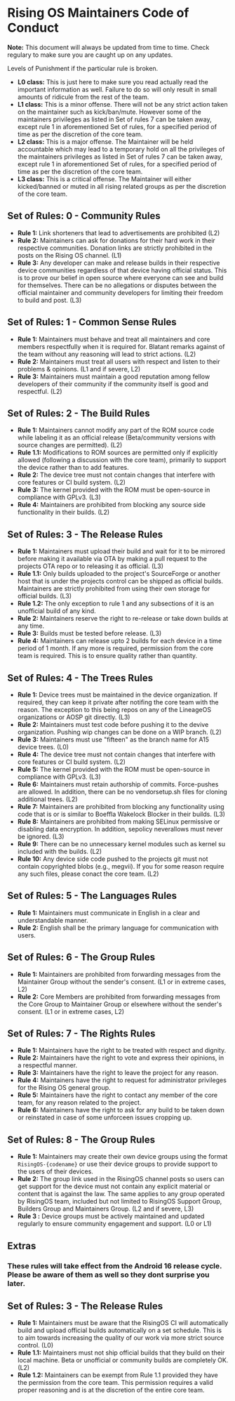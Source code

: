 # Rising OS Maintainers Code of Conduct

**Note:** This document will always be updated from time to time. Check regulary to make sure you are caught up on any updates.

Levels of Punishment if the particular rule is broken.
- **L0 class:** This is just here to make sure you read actually read the important information as well. Failure to do so will only result in small amounts of ridicule from the rest of the team.
- **L1 class:** This is a minor offense. There will not be any strict action taken on the maintainer such as kick/ban/mute. However some of the maintainers privileges as listed in Set of rules 7 can be taken away, except rule 1 in aforementioned Set of rules, for a specified period of time as per the discretion of the core team.
- **L2 class:** This is a major offense. The Maintainer will be held accountable which may lead to a temporary hold on all the privileges of the maintainers privileges as listed in Set of rules 7 can be taken away, except rule 1 in aforementioned Set of rules, for a specified period of time as per the discretion of the core team.
- **L3 class:** This is a critical offense. The Maintainer will either kicked/banned or muted in all rising related groups as per the discretion of the core team.

## Set of Rules: 0 - Community Rules

- **Rule 1:** Link shorteners that lead to advertisements are prohibited (L2)
- **Rule 2:** Maintainers can ask for donations for their hard work in their respective communities. Donation links are strictly prohibited in the posts on the Rising OS channel. (L1)
- **Rule 3:** Any developer can make and release builds in their respective device communities regardless of that device having official status. This is to prove our belief in open source where everyone can see and build for themselves. There can be no allegations or disputes between the official maintainer and community developers for limiting their freedom to build and post. (L3)

## Set of Rules: 1 - Common Sense Rules

- **Rule 1:** Maintainers must behave and treat all maintainers and core members respectfully when it is required for. Blatant remarks against of the team without any reasoning will lead to strict actions. (L2)
- **Rule 2:** Maintainers must treat all users with respect and listen to their problems & opinions. (L1 and if severe, L2)
- **Rule 3:** Maintainers must maintain a good reputation among fellow developers of their community if the community itself is good and respectful. (L2)

## Set of Rules: 2 - The Build Rules

- **Rule 1:** Maintainers cannot modify any part of the ROM source code while labeling it as an official release (Beta/community versions with source changes are permitted). (L2)
- **Rule 1.1:** Modifications to ROM sources are permitted only if explicitly allowed (following a discussion with the core team), primarily to support the device rather than to add features.
- **Rule 2:** The device tree must not contain changes that interfere with core features or CI build system. (L2)
- **Rule 3:** The kernel provided with the ROM must be open-source in compliance with GPLv3. (L3)
- **Rule 4:** Maintainers are prohibited from blocking any source side functionality in their builds. (L2)

## Set of Rules: 3 - The Release Rules

- **Rule 1:** Maintainers must upload their build and wait for it to be mirrored before making it available via OTA by making a pull request to the projects OTA repo or to releasing it as official. (L3)
- **Rule 1.1:** Only builds uploaded to the project's SourceForge or another host that is under the projects control can be shipped as official builds. Maintainers are strictly prohibited from using their own storage for official builds. (L3)
- **Rule 1.2:** The only exception to rule 1 and any subsections of it is an unofficial build of any kind.
- **Rule 2:** Maintainers reserve the right to re-release or take down builds at any time.
- **Rule 3:** Builds must be tested before release. (L3)
- **Rule 4:** Maintainers can release upto 2 builds for each device in a time period of 1 month. If any more is required, permission from the core team is required. This is to ensure quality rather than quantity.

## Set of Rules: 4 - The Trees Rules

- **Rule 1:** Device trees must be maintained in the device organization. If required, they can keep it private after notifing the core team with the reason. The exception to this being repos on any of the LineageOS organizations or AOSP git directly. (L3)
- **Rule 2:** Maintainers must test code before pushing it to the devive organization. Pushing wip changes can be done on a WIP branch. (L2)
- **Rule 3:** Maintainers must use "fifteen" as the branch name for A15 device trees. (L0)
- **Rule 4:** The device tree must not contain changes that interfere with core features or CI build system. (L2)
- **Rule 5:** The kernel provided with the ROM must be open-source in compliance with GPLv3. (L3)
- **Rule 6:** Maintainers must retain authorship of commits. Force-pushes are allowed. In addition, there can be no vendorsetup.sh files for cloning additional trees. (L2)
- **Rule 7:** Maintainers are prohibited from blocking any functionality using code that is or is similar to Boeffla Wakelock Blocker in their builds. (L3)
- **Rule 8:** Maintainers are prohibited from making SELinux permissive or disabling data encryption. In addition, sepolicy neverallows must never be ignored. (L3)
- **Rule 9:** There can be no unnecessary kernel modules such as kernel su included with the builds. (L2)
- **Rule 10:** Any device side code pushed to the projects git must not contain copyrighted blobs (e.g., megvii). If you for some reason require any such files, please conact the core team. <!--- Im looking right at you tecno mfs -->(L2)

## Set of Rules: 5 - The Languages Rules

- **Rule 1:** Maintainers must communicate in English in a clear and understandable manner.
- **Rule 2:** English shall be the primary language for communication with users.

## Set of Rules: 6 - The Group Rules

- **Rule 1:** Maintainers are prohibited from forwarding messages from the Maintainer Group without the sender's consent. (L1 or in extreme cases, L2)
- **Rule 2:** Core Members are prohibited from forwarding messages from the Core Group to Maintainer Group or elsewhere without the sender's consent. (L1 or in extreme cases, L2)

## Set of Rules: 7 - The Rights Rules

- **Rule 1:** Maintainers have the right to be treated with respect and dignity.
- **Rule 2:** Maintainers have the right to vote and express their opinions, in a respectful manner.
- **Rule 3:** Maintainers have the right to leave the project for any reason.
- **Rule 4:** Maintainers have the right to request for administrator privileges for the Rising OS general group.
- **Rule 5:** Maintainers have the right to contact any member of the core team, for any reason related to the project.
- **Rule 6:** Maintainers have the right to ask for any build to be taken down or reinstated in case of some unforceen issues cropping up.

## Set of Rules: 8 - The Group Rules

- **Rule 1:** Maintainers may create their own device groups using the format `RisingOS-{codename}` or use their device groups to provide support to the users of their devices.
- **Rule 2:** The group link used in the RisingOS channel posts so users can get support for the device must not contain any explicit material or content that is against the law. The same applies to any group operated by RisingOS team, included but not limited to RisingOS Support Group, Builders Group and Maintainers Group. (L2 and if severe, L3)
- **Rule 3 :** Device groups must be actively maintained and updated regularly to ensure community engagement and support. (L0 or L1)

## Extras

### These rules will take effect from the Android 16 release cycle. Please be aware of them as well so they dont surprise you later.

## Set of Rules: 3 - The Release Rules

- **Rule 1:** Maintainers must be aware that the RisingOS CI will automatically build and upload official builds automatically on a set schedule. This is to aim towards increasing the quality of our work via more strict source control. (L0)
- **Rule 1.1:** Maintainers must not ship official builds that they build on their local machine. Beta or unofficial or community builds are completely OK. (L2)
- **Rule 1.2:** Maintainers can be exempt from Rule 1.1 provided they have the permission from the core team. This permission requires a valid proper reasoning and is at the discretion of the entire core team.
